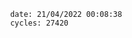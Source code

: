 

                date: 21/04/2022 00:08:38
                cycles: 27420

                         